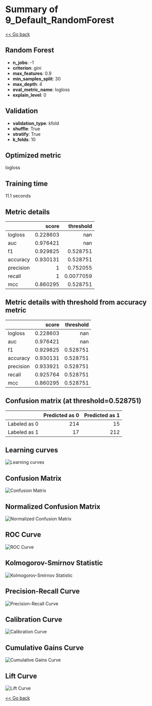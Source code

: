 # Summary of 9_Default_RandomForest

[<< Go back](../README.md)


## Random Forest
- **n_jobs**: -1
- **criterion**: gini
- **max_features**: 0.9
- **min_samples_split**: 30
- **max_depth**: 4
- **eval_metric_name**: logloss
- **explain_level**: 0

## Validation
 - **validation_type**: kfold
 - **shuffle**: True
 - **stratify**: True
 - **k_folds**: 10

## Optimized metric
logloss

## Training time

11.1 seconds

## Metric details
|           |    score |   threshold |
|:----------|---------:|------------:|
| logloss   | 0.228603 | nan         |
| auc       | 0.976421 | nan         |
| f1        | 0.929825 |   0.528751  |
| accuracy  | 0.930131 |   0.528751  |
| precision | 1        |   0.752055  |
| recall    | 1        |   0.0077059 |
| mcc       | 0.860295 |   0.528751  |


## Metric details with threshold from accuracy metric
|           |    score |   threshold |
|:----------|---------:|------------:|
| logloss   | 0.228603 |  nan        |
| auc       | 0.976421 |  nan        |
| f1        | 0.929825 |    0.528751 |
| accuracy  | 0.930131 |    0.528751 |
| precision | 0.933921 |    0.528751 |
| recall    | 0.925764 |    0.528751 |
| mcc       | 0.860295 |    0.528751 |


## Confusion matrix (at threshold=0.528751)
|              |   Predicted as 0 |   Predicted as 1 |
|:-------------|-----------------:|-----------------:|
| Labeled as 0 |              214 |               15 |
| Labeled as 1 |               17 |              212 |

## Learning curves
![Learning curves](learning_curves.png)
## Confusion Matrix

![Confusion Matrix](confusion_matrix.png)


## Normalized Confusion Matrix

![Normalized Confusion Matrix](confusion_matrix_normalized.png)


## ROC Curve

![ROC Curve](roc_curve.png)


## Kolmogorov-Smirnov Statistic

![Kolmogorov-Smirnov Statistic](ks_statistic.png)


## Precision-Recall Curve

![Precision-Recall Curve](precision_recall_curve.png)


## Calibration Curve

![Calibration Curve](calibration_curve_curve.png)


## Cumulative Gains Curve

![Cumulative Gains Curve](cumulative_gains_curve.png)


## Lift Curve

![Lift Curve](lift_curve.png)



[<< Go back](../README.md)
